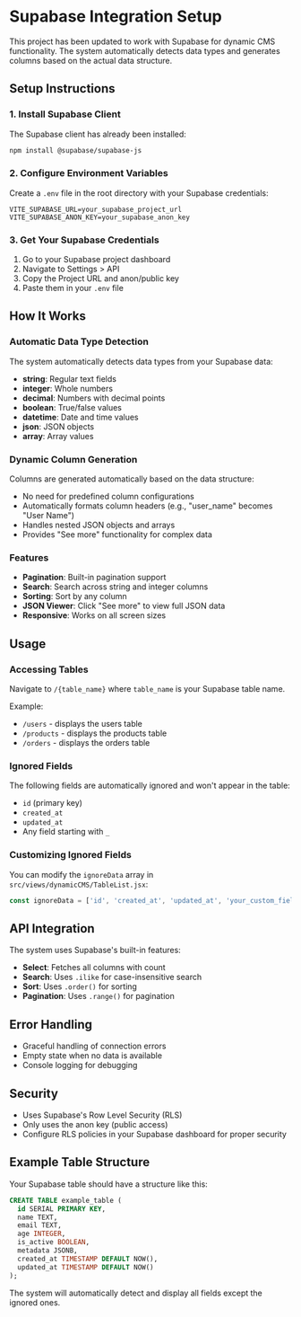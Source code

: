 # Supabase Integration Setup

This project has been updated to work with Supabase for dynamic CMS functionality. The system automatically detects data types and generates columns based on the actual data structure.

## Setup Instructions

### 1. Install Supabase Client
The Supabase client has already been installed:
```bash
npm install @supabase/supabase-js
```

### 2. Configure Environment Variables
Create a `.env` file in the root directory with your Supabase credentials:

```env
VITE_SUPABASE_URL=your_supabase_project_url
VITE_SUPABASE_ANON_KEY=your_supabase_anon_key
```

### 3. Get Your Supabase Credentials
1. Go to your Supabase project dashboard
2. Navigate to Settings > API
3. Copy the Project URL and anon/public key
4. Paste them in your `.env` file

## How It Works

### Automatic Data Type Detection
The system automatically detects data types from your Supabase data:
- **string**: Regular text fields
- **integer**: Whole numbers
- **decimal**: Numbers with decimal points
- **boolean**: True/false values
- **datetime**: Date and time values
- **json**: JSON objects
- **array**: Array values

### Dynamic Column Generation
Columns are generated automatically based on the data structure:
- No need for predefined column configurations
- Automatically formats column headers (e.g., "user_name" becomes "User Name")
- Handles nested JSON objects and arrays
- Provides "See more" functionality for complex data

### Features
- **Pagination**: Built-in pagination support
- **Search**: Search across string and integer columns
- **Sorting**: Sort by any column
- **JSON Viewer**: Click "See more" to view full JSON data
- **Responsive**: Works on all screen sizes

## Usage

### Accessing Tables
Navigate to `/{table_name}` where `table_name` is your Supabase table name.

Example:
- `/users` - displays the users table
- `/products` - displays the products table
- `/orders` - displays the orders table

### Ignored Fields
The following fields are automatically ignored and won't appear in the table:
- `id` (primary key)
- `created_at`
- `updated_at`
- Any field starting with `_`

### Customizing Ignored Fields
You can modify the `ignoreData` array in `src/views/dynamicCMS/TableList.jsx`:

```javascript
const ignoreData = ['id', 'created_at', 'updated_at', 'your_custom_field'];
```

## API Integration

The system uses Supabase's built-in features:
- **Select**: Fetches all columns with count
- **Search**: Uses `.ilike` for case-insensitive search
- **Sort**: Uses `.order()` for sorting
- **Pagination**: Uses `.range()` for pagination

## Error Handling
- Graceful handling of connection errors
- Empty state when no data is available
- Console logging for debugging

## Security
- Uses Supabase's Row Level Security (RLS)
- Only uses the anon key (public access)
- Configure RLS policies in your Supabase dashboard for proper security

## Example Table Structure
Your Supabase table should have a structure like this:

```sql
CREATE TABLE example_table (
  id SERIAL PRIMARY KEY,
  name TEXT,
  email TEXT,
  age INTEGER,
  is_active BOOLEAN,
  metadata JSONB,
  created_at TIMESTAMP DEFAULT NOW(),
  updated_at TIMESTAMP DEFAULT NOW()
);
```

The system will automatically detect and display all fields except the ignored ones. 